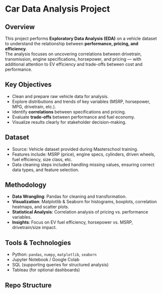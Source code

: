 # Car Data Analysis Project

## Overview
This project performs **Exploratory Data Analysis (EDA)** on a vehicle dataset to understand the relationship between **performance, pricing, and efficiency**.  
The analysis focuses on uncovering correlations between drivetrain, transmission, engine specifications, horsepower, and pricing — with additional attention to EV efficiency and trade-offs between cost and performance.

## Key Objectives
- Clean and prepare raw vehicle data for analysis.
- Explore distributions and trends of key variables (MSRP, horsepower, MPG, drivetrain, etc.).
- Identify **correlations** between specifications and pricing.
- Evaluate **trade-offs** between performance and fuel economy.
- Visualize results clearly for stakeholder decision-making.

## Dataset
- Source: Vehicle dataset provided during Masterschool training.  
- Features include: MSRP (price), engine specs, cylinders, driven wheels, fuel efficiency, size class, etc.  
- Data cleaning steps included handling missing values, ensuring correct data types, and feature selection.

## Methodology
- **Data Wrangling**: Pandas for cleaning and transformation.  
- **Visualization**: Matplotlib & Seaborn for histograms, boxplots, correlation heatmaps, and scatter plots.  
- **Statistical Analysis**: Correlation analysis of pricing vs. performance variables.  
- **Insights**: Focus on EV fuel efficiency, horsepower vs. MSRP, drivetrain/size impact.

## Tools & Technologies
- Python: `pandas`, `numpy`, `matplotlib`, `seaborn`  
- Jupyter Notebook / Google Colab  
- SQL (supporting queries for structured analysis)  
- Tableau (for optional dashboards)

## Repo Structure
